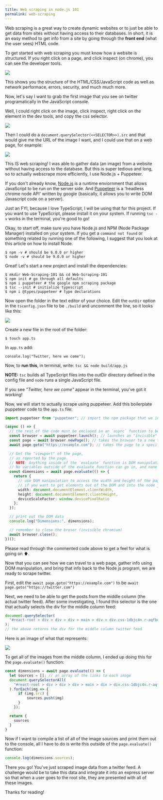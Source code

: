```yaml
---
title: Web scraping in node.js 101
permalink: web-scraping
---
```


Web scraping is a great way to create dynamic websites or to just be able to get data from sites without having access to their databases. In short, it is an easy method to get info from a site by going through the **front end** (what the user sees) HTML code.

To get started with web scraping you must know how a website is structured. If you right click on a page, and click inspect (on chrome), you can see the developer tools.<!--more-->

![](https://i.snap.as/V8yrpGZ.png)

This shows you the structure of the HTML/CSS/JavaScript code as well as network performace, errors, security, and much much more.

Now, let's say I want to grab the first image that you see on twitter programatically in the JavaScript console.

Well, I could right click on the image, click inspect, right click on the element in the dev tools, and copy the css selector.

![](https://i.snap.as/XNXJhXa.png)

Then I could do a `document.querySelector(<<SELECTOR>>).src` and that would give me the URL of the image I want, and I could use that on a web page, for example:

![](https://i.snap.as/QnJblUJ.png)

This IS web scraping! I was able to gather data (an image) from a website without having access to the database. But this is super tedious and long, so to actually webscrape more efficiently, I use Node.js + Puppeteer.

If you don't already know, [Node.js](https://nodejs.org/) is a runtime enviornment that allows JavaScript to be run on the server side. And [Puppeteer](https://github.com/GoogleChrome/puppeteer) is a 'headless chrome node API' written by google (basically, it allows you to write DOM Javascript code on a server).

Just an FYI, because I love TypeScript, I will be using that for this project. If you want to use TypeScript, please install it on your system. If running `tsc -v` works in the terminal, you're good to go!

Okay, to start off, make sure you have Node.js and NPM (Node Package Manager) installed on your system. If you get a `command not found` or something related by running one of the following, I suggest that you look at this article on how to install Node.

```
$ npm -v # should be 6.0.0 or higher
$ node -v # should be 9.0.0 or higher
```

Great! Let's start a new project and install the dependencies:

```
$ mkdir Web-Scraping-101 && cd Web-Scraping-101
$ npm init # go through all defaults
$ npm i puppeteer # the google npm scraping package
$ tsc --init # initialize typescript
$ npm i @types/puppeteer # type declarations
```

Now open the folder in the text editor of your choice. Edit the `outDir` option in the `tsconfig.json` file to be `./build` and uncomment the line, so it looks like this:

![](https://i.snap.as/y1kZn10.png)

Create a new file in the root of the folder:

```
$ touch app.ts
```

In `app.ts` add:

```
console.log("Twitter, here we come");
```

Now, to **run this**, in terminal, write: `tsc && node build/app.js`

**NOTE:** `tsc` builds all TypeScript files into the outDir directory defined in the config file and `node` runs a single JavaScript file.

If you see _"Twitter, here we come"_ appear in the terminal, you've got it working!

Now, we will start to actually scrape using puppeteer.
Add this boilerplate puppeteer code to the `app.ts` file:

```typescript
import puppeteer from "puppeteer"; // import the npm package that we installed

(async () => {
  // the rest of the code must be enclosed in an `async` function to be able to `await` for results
  const browser = await puppeteer.launch(); // launches an "invisible" chromium browser
  const page = await browser.newPage(); // takes the browser to a new tab (page)
  await page.goto("https://example.com"); // takes the page to a specific url

  // Get the "viewport" of the page,
  // as reported by the page.
  // NOTE: Anything inside of the `evaluate` function is DOM manipulation.
  // No variables outside of the evaluate function can go in, and none can come out without being returned inside of the return object.
  const dimensions = await page.evaluate(() => {
    return {
      // use DOM manipulation to access the width and height of the page
      // if you want to get elements out of the DOM and into the node js code, return theme here
      width: document.documentElement.clientWidth,
      height: document.documentElement.clientHeight,
      deviceScaleFactor: window.devicePixelRatio
    };
  });

  // print out the DOM data
  console.log("Dimensions:", dimensions);

  // remember to close the broser (invisible chromium)
  await browser.close();
})();
```

Please read through the commented code above to get a feel for what is going on ⬆.

Now that you can see how we can travel to a web page, gather info using DOM manipulation, and bring that info back to the Node js program, we are ready to scrape twitter.

First, edit the `await page.goto("https://example.com")` to be `await page.goto("https://twitter.com")`

Next, we need to be able to get the posts from the middle column (the actual twitter feed). After some investigating, I found this selector is the one that actually selects the div for the middle column feed:

```javascript
document.querySelector(
  "#react-root > div > div > div > main > div > div.css-1dbjc4n.r-aqfbo4.r-1niwhzg.r-16y2uox > div > div.css-1dbjc4n.r-14lw9ot.r-1tlfku8.r-1ljd8xs.r-13l2t4g.r-1phboty.r-1jgb5lz.r-1ye8kvj.r-13qz1uu.r-184en5c > div > div > div.css-1dbjc4n.r-1jgb5lz.r-1ye8kvj.r-6337vo.r-13qz1uu > div > section > div > div > div"
);
// the above returns the div for the middle column twitter feed
```

Here is an image of what that represents:

![](https://i.snap.as/Taoa3a3.png)

To get all of the images from the middle column, I ended up doing this for the `page.evaluate()` function:

```typescript
const dimensions = await page.evaluate(() => {
  let sources = []; // an array of the links to each image
  document.querySelectorAll(
    "#react-root > div > div > div > main > div > div.css-1dbjc4n.r-aqfbo4.r-1niwhzg.r-16y2uox > div > div.css-1dbjc4n.r-14lw9ot.r-1tlfku8.r-1ljd8xs.r-13l2t4g.r-1phboty.r-1jgb5lz.r-1ye8kvj.r-13qz1uu.r-184en5c > div > div > div.css-1dbjc4n.r-1jgb5lz.r-1ye8kvj.r-6337vo.r-13qz1uu > div > section > div > div > div img"
  ).forEach(img => {
      if (img.src) {
          sources.push(img)
      }
    });

  return {
    sources
  }
}
```

Now if I want to compile a list of all of the image sources and print them out to the console, all I have to do is write this outside of the `page.evaluate()` function:

```javascript
console.log(dimensions.sources);
```

There you go! You've just scraped image data from a twitter feed. A challenge would be to take this data and integrate it into an express server so that when a user goes to the root site, they are presented with all of these images.

Thanks for reading!

